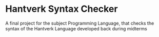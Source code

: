 # Hantverk Syntax Checker
 A final project for the subject Programming Language, that checks the syntax of the Hantverk Language developed back during midterms
